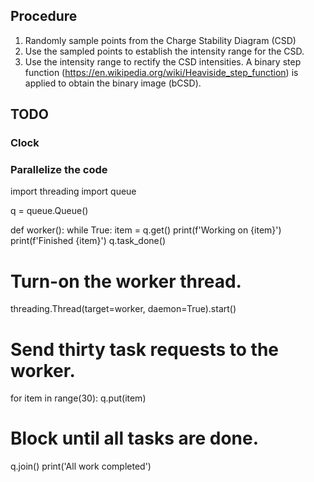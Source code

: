 ## Procedure
1. Randomly sample points from the Charge Stability Diagram (CSD)
2. Use the sampled points to establish the intensity range for the CSD. 
3. Use the intensity range to rectify the CSD intensities. A binary step function (https://en.wikipedia.org/wiki/Heaviside_step_function) is applied to obtain the binary image (bCSD).


## TODO 
### Clock
### Parallelize the code
import threading
import queue

q = queue.Queue()

def worker():
    while True:
        item = q.get()
        print(f'Working on {item}')
        print(f'Finished {item}')
        q.task_done()

# Turn-on the worker thread.
threading.Thread(target=worker, daemon=True).start()

# Send thirty task requests to the worker.
for item in range(30):
    q.put(item)

# Block until all tasks are done.
q.join()
print('All work completed')